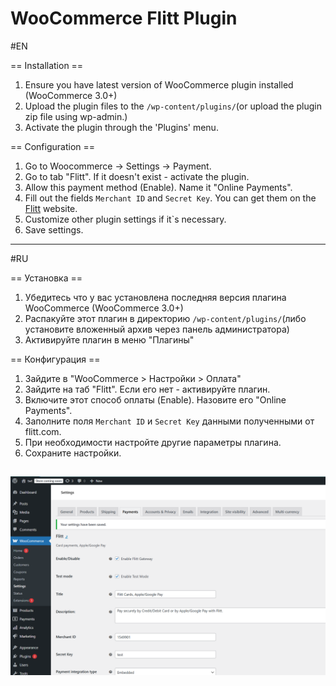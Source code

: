 WooCommerce Flitt Plugin
=========

#EN

== Installation ==

1. Ensure you have latest version of WooCommerce plugin installed (WooCommerce 3.0+)
2. Upload the plugin files to the `/wp-content/plugins/`(or upload the plugin zip file using wp-admin.)
3. Activate the plugin through the 'Plugins' menu.

== Configuration ==

1. Go to Woocommerce -> Settings -> Payment.
2. Go to tab "Flitt". If it doesn't exist - activate the plugin.
3. Allow this payment method (Enable). Name it "Online Payments".
4. Fill out the fields `Merchant ID` and `Secret Key`. You can get them on the [Flitt](https://flitt.com "official site Flitt") website.
5. Customize other plugin settings if it`s necessary.
6. Save settings.

---------

#RU

== Установка ==

1. Убедитесь что у вас установлена последняя версия плагина WooCommerce (WooCommerce 3.0+)
2. Распакуйте этот плагин в директорию `/wp-content/plugins/`(либо установите вложенный архив через панель администратора)
3. Активируйте плагин в меню "Плагины"


== Конфигурация ==

1. Зайдите в "WooCommerce > Настройки > Оплата"
2. Зайдите на таб "Flitt". Если его нет - активируйте плагин.
3. Включите этот способ оплаты (Enable). Назовите его "Online Payments".
4. Заполните поля `Merchant ID` и `Secret Key` данными полученными от flitt.com.
5. При необходимости настройте другие параметры плагина.
6. Сохраните настройки.


![Скриншот][1]
----

[1]: https://raw.githubusercontent.com/flittpayments/wordpress/master/woocommerce/settings1.png
